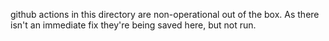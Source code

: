 github actions in this directory are non-operational out of the box. As there isn't an immediate fix they're being saved here, but not run.